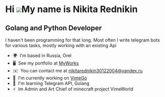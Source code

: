 Hi ![](https://user-images.githubusercontent.com/18350557/176309783-0785949b-9127-417c-8b55-ab5a4333674e.gif)My name is Nikita Rednikin
=======================================================================================================================================

Golang and Python Developer
---------------------------

I haven't been programming for that long. Most often I write telegram bots for various tasks, mostly working with an existing Api

* 🌍  I'm based in Russia, Orel
* 🖥️  See my portfolio at [MyWorks](http://github.com/redni-ogy?tab=repositories)
* ✉️  You can contact me at [nikitarednikin30122004@yandex.ru](mailto:nikitarednikin30122004@yandex.ru)
* 🚀  I'm currently working on [VimeGo](https://github.com/RanderOneLove)
* 🧠  I'm learning Telegram API, Golang
* ⚡  Im Admin and Art Chief of minecraft project VimeWorld
